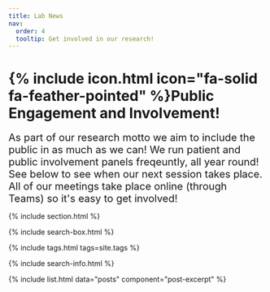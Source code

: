 ```yaml
---
title: Lab News
nav:
  order: 4
  tooltip: Get involved in our research!
---
```


# {% include icon.html icon="fa-solid fa-feather-pointed" %}Public Engagement and Involvement!
<span style="font-size: 20px;">
As part of our research motto we aim to include the public in as much as we can! We run patient and public involvement panels freqeuntly, all year round! See below to see when our next session takes place.
All of our meetings take place online (through Teams) so it's easy to get involved!
</span>

{% include section.html %}

{% include search-box.html %}

{% include tags.html tags=site.tags %}

{% include search-info.html %}

{% include list.html data="posts" component="post-excerpt" %}
